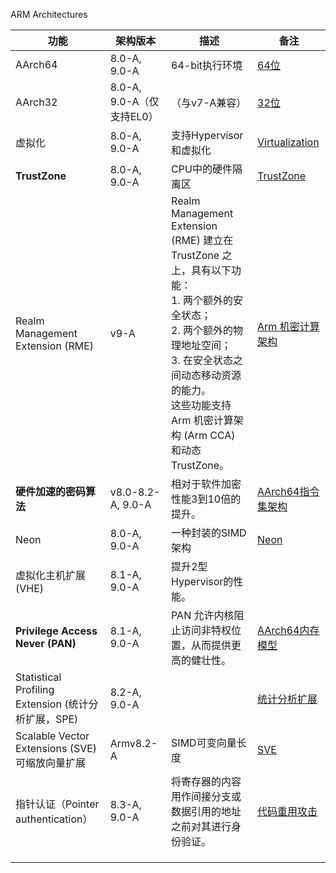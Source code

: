 ARM Architectures

| 功能                                                | 架构版本                  | 描述                                                         | 备注                                                         |
| --------------------------------------------------- | ------------------------- | ------------------------------------------------------------ | ------------------------------------------------------------ |
| AArch64                                             | 8.0-A, 9.0-A              | 64-bit执行环境                                               | [64位](https://developer.arm.com/architectures/learn-the-architecture/a-profile) |
| AArch32                                             | 8.0-A, 9.0-A（仅支持EL0） | （与v7-A兼容）                                               | [32位](https://developer.arm.com/architectures/learn-the-architecture/a-profile) |
| 虚拟化                                              | 8.0-A, 9.0-A              | 支持Hypervisor和虚拟化                                       | [Virtualization](https://developer.arm.com/documentation/102142/latest) |
| **TrustZone**                                       | 8.0-A, 9.0-A              | CPU中的硬件隔离区                                            | [TrustZone](https://developer.arm.com/documentation/102418/latest/) |
| Realm Management Extension (RME)                    | v9-A                      | Realm Management Extension (RME) 建立在 TrustZone 之上，具有以下功能：<br>1. 两个额外的安全状态；<br>2. 两个额外的物理地址空间；<br/>3. 在安全状态之间动态移动资源的能力。<br/>这些功能支持 Arm 机密计算架构 (Arm CCA) 和动态 TrustZone。 | [Arm 机密计算架构](https://developer.arm.com/architectures/architecture-security-features/confidential-computing) |
| **硬件加速的密码算法**                              | v8.0-8.2-A, 9.0-A         | 相对于软件加密性能3到10倍的提升。                            | [AArch64指令集架构](https://developer.arm.com/documentation/102374/latest/) |
| Neon                                                | 8.0-A, 9.0-A              | 一种封装的SIMD架构                                           | [Neon](https://developer.arm.com/architectures/instruction-sets/simd-isas/neon/neon-programmers-guide-for-armv8-a) |
| 虚拟化主机扩展(VHE)                                 | 8.1-A, 9.0-A              | 提升2型Hypervisor的性能。                                    |                                                              |
| **Privilege Access Never (PAN)**                    | 8.1-A, 9.0-A              | PAN 允许内核阻止访问非特权位置，从而提供更高的健壮性。       | [AArch64内存模型](https://developer.arm.com/documentation/102376/latest/Permissions-attributes) |
| Statistical Profiling Extension (统计分析扩展，SPE) | 8.2-A, 9.0-A              |                                                              | [统计分析扩展](https://community.arm.com/developer/ip-products/processors/b/processors-ip-blog/posts/statistical-profiling-extension-for-armv8-a) |
| Scalable Vector Extensions (SVE)可缩放向量扩展      | Armv8.2-A                 | SIMD可变向量长度                                             | [SVE](https://developer.arm.com/documentation/dai0548/latest) |
| 指针认证（Pointer authentication）                  | 8.3-A, 9.0-A              | 将寄存器的内容用作间接分支或数据引用的地址之前对其进行身份验证。 | [代码重用攻击](https://community.arm.com/developer/tools-software/tools/b/tools-software-ides-blog/posts/code-reuse-attacks-the-compiler-story) |
|                                                     |                           |                                                              |                                                              |
|                                                     |                           |                                                              |                                                              |
|                                                     |                           |                                                              |                                                              |

